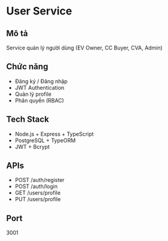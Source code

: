 # User Service

## Mô tả
Service quản lý người dùng (EV Owner, CC Buyer, CVA, Admin)

## Chức năng
- Đăng ký / Đăng nhập
- JWT Authentication
- Quản lý profile
- Phân quyền (RBAC)

## Tech Stack
- Node.js + Express + TypeScript
- PostgreSQL + TypeORM
- JWT + Bcrypt

## APIs
- POST /auth/register
- POST /auth/login
- GET /users/profile
- PUT /users/profile

## Port
3001
